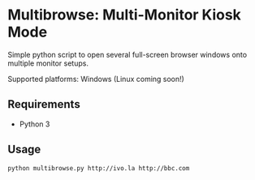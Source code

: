 Multibrowse: Multi-Monitor Kiosk Mode
=====================================

Simple python script to open several full-screen browser windows onto multiple monitor setups.

Supported platforms: Windows (Linux coming soon!)

Requirements
------------

 * Python 3

Usage
-----

```
python multibrowse.py http://ivo.la http://bbc.com
```

